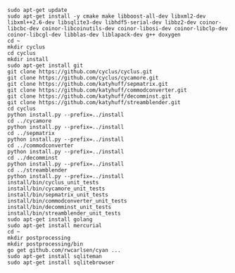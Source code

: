     sudo apt-get update
    sudo apt-get install -y cmake make libboost-all-dev libxml2-dev libxml++2.6-dev libsqlite3-dev libhdf5-serial-dev libbz2-dev coinor-libcbc-dev coinor-libcoinutils-dev coinor-libosi-dev coinor-libclp-dev coinor-libcgl-dev libblas-dev liblapack-dev g++ doxygen
    cd ~
    mkdir cyclus
    cd cyclus
    mkdir install
    sudo apt-get install git
    git clone https://github.com/cyclus/cyclus.git
    git clone https://github.com/cyclus/cycamore.git
    git clone https://github.com/katyhuff/sepmatrix.git
    git clone https://github.com/katyhuff/commodconverter.git
    git clone https://github.com/katyhuff/decomminst.git
    git clone https://github.com/katyhuff/streamblender.git
    cd cyclus
    python install.py --prefix=../install
    cd ../cycamore
    python install.py --prefix=../install
    cd ../sepmatrix
    python install.py --prefix=../install
    cd ../commodconverter
    python install.py --prefix=../install
    cd ../decomminst
    python install.py --prefix=../install
    cd ../streamblender
    python install.py --prefix=../install
    install/bin/cyclus_unit_tests 
    install/bin/cycamore_unit_tests 
    install/bin/sepmatrix_unit_tests 
    install/bin/commodconverter_unit_tests 
    install/bin/decomminst_unit_tests 
    install/bin/streamblender_unit_tests 
    sudo apt-get install golang
    sudo apt-get install mercurial
    cd ~
    mkdir postprocessing
    mkdir postprocessing/bin
    go get github.com/rwcarlsen/cyan ...
    sudo apt-get install sqliteman
    sudo apt-get install sqlitebrowser

